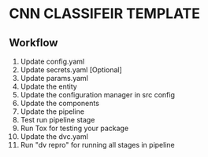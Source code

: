 # CNN CLASSIFEIR TEMPLATE

## Workflow

1. Update config.yaml
2. Update secrets.yaml [Optional]
3. Update params.yaml
4. Update the entity
5. Update the configuration manager in src config
6. Update the components
7. Update the pipeline
8. Test run pipeline stage
9. Run Tox for testing your package
10. Update the dvc.yaml
11. Run "dv repro" for running all stages in pipeline